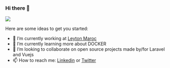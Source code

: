 ### Hi there 👋

![](https://komarev.com/ghpvc/?username=akiyamaSM)

Here are some ideas to get you started:

- 🔭 I’m currently working at [Leyton Maroc](https://leyton.com/ma)
- 🌱 I’m currently learning more about DOCKER
- 👯 I’m looking to collaborate on open source projects made by/for Laravel and Vuejs
- 📫 How to reach me: [Linkedin](https://linkedin.com/in/inanielhoussain) or [Twitter](https://twitter.com/inanielhoussain)

